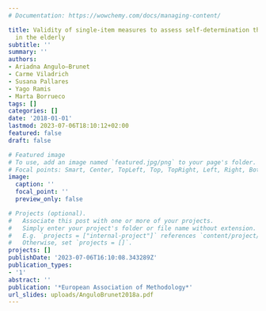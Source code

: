 ```yaml
---
# Documentation: https://wowchemy.com/docs/managing-content/

title: Validity of single-item measures to assess self-determination theory constructs
  in the elderly
subtitle: ''
summary: ''
authors:
- Ariadna Angulo—Brunet
- Carme Viladrich
- Susana Pallares
- Yago Ramis
- Marta Borrueco
tags: []
categories: []
date: '2018-01-01'
lastmod: 2023-07-06T18:10:12+02:00
featured: false
draft: false

# Featured image
# To use, add an image named `featured.jpg/png` to your page's folder.
# Focal points: Smart, Center, TopLeft, Top, TopRight, Left, Right, BottomLeft, Bottom, BottomRight.
image:
  caption: ''
  focal_point: ''
  preview_only: false

# Projects (optional).
#   Associate this post with one or more of your projects.
#   Simply enter your project's folder or file name without extension.
#   E.g. `projects = ["internal-project"]` references `content/project/deep-learning/index.md`.
#   Otherwise, set `projects = []`.
projects: []
publishDate: '2023-07-06T16:10:08.343289Z'
publication_types:
- '1'
abstract: ''
publication: '*European Association of Methodology*'
url_slides: uploads/AnguloBrunet2018a.pdf
---
```

